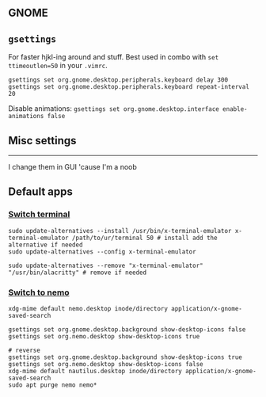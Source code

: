 ## GNOME

## `gsettings`

For faster hjkl-ing around and stuff.
Best used in combo with `set ttimeoutlen=50` in your `.vimrc`.

```
gsettings set org.gnome.desktop.peripherals.keyboard delay 300 
gsettings set org.gnome.desktop.peripherals.keyboard repeat-interval 20
```

Disable animations:
	`gsettings set org.gnome.desktop.interface enable-animations false`

## Misc settings
---
I change them in GUI 'cause I'm a noob

## Default apps

### [Switch terminal](https://askubuntu.com/questions/1364954/make-alacritty-the-default-terminal-permanently)

```
sudo update-alternatives --install /usr/bin/x-terminal-emulator x-terminal-emulator /path/to/ur/terminal 50 # install add the alternative if needed
sudo update-alternatives --config x-terminal-emulator

sudo update-alternatives --remove "x-terminal-emulator" "/usr/bin/alacritty" # remove if needed
```

### [Switch to nemo](https://mfcallahan.blog/2022/06/24/make-nemo-the-default-file-manager-on-ubuntu/)
```
xdg-mime default nemo.desktop inode/directory application/x-gnome-saved-search

gsettings set org.gnome.desktop.background show-desktop-icons false
gsettings set org.nemo.desktop show-desktop-icons true

# reverse
gsettings set org.gnome.desktop.background show-desktop-icons true
gsettings set org.nemo.desktop show-desktop-icons false
xdg-mime default nautilus.desktop inode/directory application/x-gnome-saved-search
sudo apt purge nemo nemo*
```
